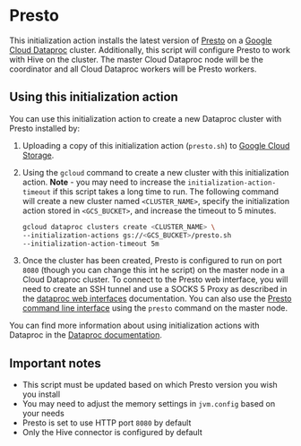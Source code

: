 # Presto 

This initialization action installs the latest version of [Presto](prestodb.io) on a [Google Cloud Dataproc](https://cloud.google.com/dataproc) cluster. Additionally, this script will configure Presto to work with Hive on the cluster. The master Cloud Dataproc node will be the coordinator and all Cloud Dataproc workers will be Presto workers.

## Using this initialization action
You can use this initialization action to create a new Dataproc cluster with Presto installed by:

1. Uploading a copy of this initialization action (`presto.sh`) to [Google Cloud Storage](https://cloud.google.com/storage).
1. Using the `gcloud` command to create a new cluster with this initialization action. **Note** - you may need to increase the `initialization-action-timeout` if this script takes a long time to run. The following command will create a new cluster named `<CLUSTER_NAME>`, specify the initialization action stored in `<GCS_BUCKET>`, and increase the timeout to 5 minutes.
   
    ```bash
    gcloud dataproc clusters create <CLUSTER_NAME> \
    --initialization-actions gs://<GCS_BUCKET>/presto.sh   
    --initialization-action-timeout 5m
    ```
1. Once the cluster has been created, Presto is configured to run on port `8080` (though you can change this int he script) on the master node in a Cloud Dataproc cluster. To connect to the Presto web interface, you will need to create an SSH tunnel and use a SOCKS 5 Proxy as described in the [dataproc web interfaces](https://cloud.google.com/dataproc/cluster-web-interfaces) documentation. You can also use the [Presto command line interface](https://prestodb.io/docs/current/installation/cli.html) using the `presto` command on the master node.

You can find more information about using initialization actions with Dataproc in the [Dataproc documentation](https://cloud.google.com/dataproc/init-actions).

## Important notes
* This script must be updated based on which Presto version you wish you install
* You may need to adjust the memory settings in `jvm.config` based on your needs
* Presto is set to use HTTP port `8080` by default
* Only the Hive connector is configured by default
